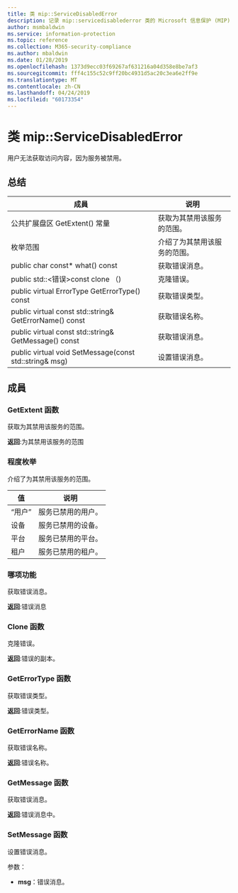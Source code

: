 ```yaml
---
title: 类 mip::ServiceDisabledError
description: 记录 mip::servicedisablederror 类的 Microsoft 信息保护 (MIP) SDK。
author: msmbaldwin
ms.service: information-protection
ms.topic: reference
ms.collection: M365-security-compliance
ms.author: mbaldwin
ms.date: 01/28/2019
ms.openlocfilehash: 1373d9ecc03f69267af631216a04d358e8be7af3
ms.sourcegitcommit: fff4c155c52c9ff20bc4931d5ac20c3ea6e2ff9e
ms.translationtype: MT
ms.contentlocale: zh-CN
ms.lasthandoff: 04/24/2019
ms.locfileid: "60173354"
---
```

# <a name="class-mipservicedisablederror"></a>类 mip::ServiceDisabledError 
用户无法获取访问内容，因为服务被禁用。
  
## <a name="summary"></a>总结
 成員                        | 说明                                
--------------------------------|---------------------------------------------
公共扩展盘区 GetExtent() 常量  |  获取为其禁用该服务的范围。
枚举范围  |  介绍了为其禁用该服务的范围。
public char const* what() const  |  获取错误消息。
public std::\<错误\>const clone （)  |  克隆错误。
public virtual ErrorType GetErrorType() const  |  获取错误类型。
public virtual const std::string& GetErrorName() const  |  获取错误名称。
public virtual const std::string& GetMessage() const  |  获取错误消息。
public virtual void SetMessage(const std::string& msg)  |  设置错误消息。
  
## <a name="members"></a>成員
  
### <a name="getextent-function"></a>GetExtent 函数
获取为其禁用该服务的范围。

  
**返回**:为其禁用该服务的范围
  
### <a name="extent-enum"></a>程度枚举

介绍了为其禁用该服务的范围。

 值                         | 说明                                
--------------------------------|---------------------------------------------
“用户”            | 服务已禁用的用户。
设备            | 服务已禁用的设备。
平台            | 服务已禁用的平台。
租户            | 服务已禁用的租户。



### <a name="what-function"></a>哪项功能
获取错误消息。

  
**返回**:错误消息
  
### <a name="clone-function"></a>Clone 函数
克隆错误。

  
**返回**:错误的副本。
  
### <a name="geterrortype-function"></a>GetErrorType 函数
获取错误类型。

  
**返回**:错误类型。
  
### <a name="geterrorname-function"></a>GetErrorName 函数
获取错误名称。

  
**返回**:错误名称。
  
### <a name="getmessage-function"></a>GetMessage 函数
获取错误消息。

  
**返回**:错误消息中。
  
### <a name="setmessage-function"></a>SetMessage 函数
设置错误消息。

参数：  
* **msg**：错误消息。
